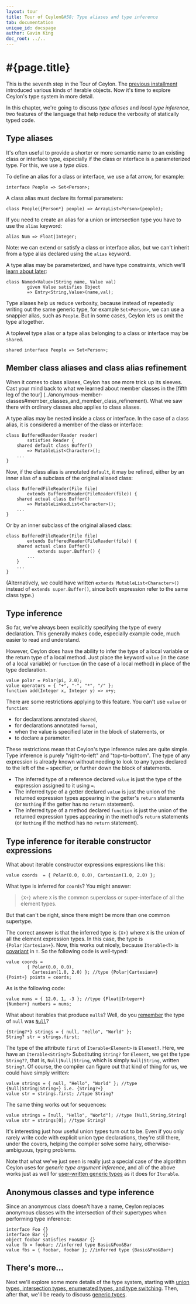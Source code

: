 ```yaml
---
layout: tour
title: Tour of Ceylon&#58; Type aliases and type inference
tab: documentation
unique_id: docspage
author: Gavin King
doc_root: ../..
---
```


# #{page.title}

This is the seventh step in the Tour of Ceylon. The 
[previous installment](../sequences) introduced various kinds of iterable
objects. Now it's time to explore Ceylon's type system in more detail. 

In this chapter, we're going to discuss _type aliases_ and _local type 
inference_, two features of the language that help reduce the verbosity
of statically typed code.


## Type aliases

It's often useful to provide a shorter or more semantic name to an existing 
class or interface type, especially if the class or interface is a 
parameterized type. For this, we use a *type alias*.

To define an alias for a class or interface, we use a fat arrow, for example:

<!-- try: -->
    interface People => Set<Person>;

A class alias must declare its formal parameters:

<!-- try: -->
<!-- check:none:ArrayList -->
    class People({Person*} people) => ArrayList<Person>(people);

If you need to create an alias for a union or intersection type you have to 
use the `alias` keyword:

<!-- try: -->
    alias Num => Float|Integer;

Note: we can extend or satisfy a class or interface alias, but we can't
inherit from a type alias declared using the `alias` keyword.

A type alias may be parameterized, and have type constraints, which we'll
[learn about later](../generics/#generic_type_constraints):

<!-- try-post:
    Named<Float> zero = Named("Zero", 0.0);   
-->
    class Named<Value>(String name, Value val) 
            given Value satisfies Object
            => Entry<String,Value>(name,val);

Type aliases help us reduce verbosity, because instead of repeatedly writing
out the same generic type, for example `Set<Person>`, we can use a snappier
alias, such as `People`. But in some cases, Ceylon lets us omit the type
altogether. 

A toplevel type alias or a type alias belonging to a class or interface may 
be `shared`.

<!-- try: -->
    shared interface People => Set<Person>;

## Member class aliases and class alias refinement

When it comes to class aliases, Ceylon has one more trick up its sleeves. 
Cast your mind back to what we learned about member classes in the
[fifth leg of the tour]
(../anonymous-member-classes#member_classes_and_member_class_refinement).
What we saw there with ordinary classes also applies to class aliases.

A type alias may be nested inside a class or interface. In the case of a 
class alias, it is considered a member of the class or interface:

    class BufferedReader(Reader reader)
            satisfies Reader {
        shared default class Buffer()
            => MutableList<Character>();
        ...
    }

Now, if the class alias is annotated `default`, it may be refined, either
by an inner alias of a subclass of the original aliased class: 
    
    class BufferedFileReader(File file)
            extends BufferedReader(FileReader(file)) {
        shared actual class Buffer()
            => MutableLinkedList<Character>();
        ...
    }

Or by an inner subclass of the original aliased class:

    class BufferedFileReader(File file)
            extends BufferedReader(FileReader(file)) {
        shared actual class Buffer()
                extends super.Buffer() {  
            ...
        }
        ...
    }

(Alternatively, we could have written `extends MutableList<Character>()`
instead of `extends super.Buffer()`, since both expression refer to the
same class type.)


## Type inference

So far, we've always been explicitly specifying the type of every declaration. 
This generally makes code, especially example code, much easier to read and 
understand.

However, Ceylon does have the ability to infer the type of a local variable 
or the return type of a local method. Just place the keyword 
`value` (in the case of a local variable) or `function` (in the case of a 
local method) in place of the type declaration.

<!-- try-pre:
    Float pi = 3.14159;
    class Polar(Float angle, Float radius) {}

-->
<!-- cat-id: Point -->
<!-- cat-id: Polar -->
<!-- cat: Float pi = 3.14159; -->
<!-- cat: void m() { -->
    value polar = Polar(pi, 2.0);
    value operators = { "+", "-", "*", "/" };
    function add(Integer x, Integer y) => x+y;
<!-- cat: } -->

There are some restrictions applying to this feature. You can't use `value` 
or `function`:

* for declarations annotated `shared`,
* for declarations annotated `formal`,
* when the value is specified later in the block of statements, or
* to declare a parameter.

These restrictions mean that Ceylon's type inference rules are quite simple. 
Type inference is purely "right-to-left" and "top-to-bottom". The type of any 
expression is already known without needing to look to any types declared 
to the left of the `=` specifier, or further down the block of statements.

* The inferred type of a reference declared `value` is just the type of the 
  expression assigned to it using `=`.
* The inferred type of a getter declared `value` is just the union of the 
  returned expression types appearing in the getter's `return` statements
  (or `Nothing` if the getter has no `return` statement).
* The inferred type of a method declared `function` is just the union of the 
  returned expression types appearing in the method's `return` statements
  (or `Nothing` if the method has no `return` statement).


## Type inference for iterable constructor expressions

What about iterable constructor expressions expressions like this:

<!-- try-pre:
    abstract class Point() of Polar | Cartesian { }
    class Polar(radius, angle) extends Point() {
        shared Float radius;
        shared Float angle;
    }
    class Cartesian(x, y) extends Point() {
        shared Float x;
        shared Float y;
    }

-->
<!-- cat-id: Point -->
<!-- cat-id: Polar -->
<!-- cat: void m() { -->
    value coords  = { Polar(0.0, 0.0), Cartesian(1.0, 2.0) };
<!-- cat: } -->

What type is inferred for `coords`? You might answer: 

> `{X+}` where `X` is the common superclass or super-interface 
> of all the element types. 

But that can't be right, since there might be more than one common 
supertype.

The correct answer is that the inferred type is `{X+}` where `X` is the 
union of all the element expression types. In this case, the type is 
`{Polar|Cartesian+}`. Now, this works out nicely, because `Iterable<T>` 
is [covariant](../generics#covariance_and_contravariance) in `T`. So 
the following code is well-typed:

<!-- try-pre:
    abstract class Point() of Polar | Cartesian { }
    class Polar(radius, angle) extends Point() {
        shared Float radius;
        shared Float angle;
    }
    class Cartesian(x, y) extends Point() {
        shared Float x;
        shared Float y;
    }

-->
<!-- cat-id: Point -->
<!-- cat-id: Polar -->
<!-- cat: void m() { -->
    value coords =
            { Polar(0.0, 0.0), 
              Cartesian(1.0, 2.0) }; //type {Polar|Cartesian+}
    {Point+} points = coords;
<!-- cat: } -->

As is the following code:

<!-- try-post:
    print(numbers);
-->
<!-- cat: void m() { -->
    value nums = { 12.0, 1, -3 }; //type {Float|Integer+}
    {Number+} numbers = nums;
<!-- cat: } -->

What about iterables that produce `null`s? Well, do you 
[remember](../basics#dealing_with_objects_that_arent_there) the type of 
`null` was [`Null`](#{site.urls.apidoc_current}/Nothing.type.html)?

<!-- try-post:
    print(str);
-->
<!-- cat: void m() { -->
    {String?*} strings = { null, "Hello", "World" };
    String? str = strings.first;
<!-- cat: } -->

The type of the attribute `first` of `Iterable<Element>` is `Element?`. 
Here, we have an `Iterable<String?>` Substituting `String?` for `Element`, 
we get the type `String??`, that is, `Null|Null|String`, which is simply 
`Null|String`, written `String?`. Of course, the compiler can figure out 
that kind of thing for us, we could have simply written:

<!-- try-post:
    print(str);
-->
<!-- cat: void m() { -->
    value strings = { null, "Hello", "World" }; //type {Null|String|String+} i.e. {String?+}
    value str = strings.first; //type String?
<!-- cat: } -->

The same thing works out for sequences:

<!-- try-post:
    print(str);
-->
<!-- cat: void m() { -->
    value strings = [null, "Hello", "World"]; //type [Null,String,String]
    value str = strings[0]; //type String?
<!-- cat: } -->

It's interesting just how useful union types turn out to be. Even if you only 
rarely write code with explicit union type declarations, they're still there, 
under the covers, helping the compiler solve some hairy, otherwise-ambiguous, 
typing problems.

Note that what we've just seen is really just a special case of the algorithm
Ceylon uses for _generic type argument inference_, and all of the above works
just as well for [user-written generic types](../generics) as it does for 
`Iterable`. 


## Anonymous classes and type inference

Since an anonymous class doesn't have a name, Ceylon replaces anonymous classes 
with the intersection of their supertypes when performing type inference:

    interface Foo {}
    interface Bar {}
    object foobar satisfies Foo&Bar {}
    value fb = foobar; //inferred type Basic&Foo&Bar
    value fbs = { foobar, foobar }; //inferred type {Basic&Foo&Bar+}


## There's more...

Next we'll explore some more details of the type system, starting with
[union types, intersection types, enumerated types, and type switching](../types). 
Then, after that, we'll be ready to discuss [generic types](../generics). 
